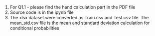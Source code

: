 1. For Q1.1 - please find the hand calculation part in the PDF file
2. Source code is in the ipynb file
3. The xlsx dataset were converted as Train.csv and Test.csv file. The mean_std.csv file is the mean and standard deviation calculation for conditional probabilities
